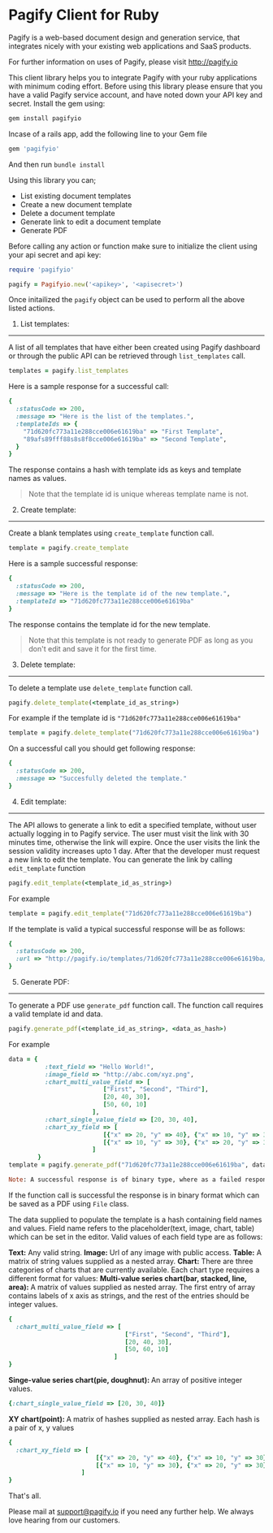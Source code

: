 Pagify Client for Ruby
=========

Pagify is a web-based document design and generation service, that integrates nicely with your existing web applications and SaaS products. 

For further information on uses of Pagify, please visit http://pagify.io

This client library helps you to integrate Pagify with your ruby applications with minimum coding effort. Before using this library please ensure that you have a valid Pagify service account, and have noted down your API key and secret. Install the gem using: 
```ruby
gem install pagifyio
```
Incase of a rails app, add the following line to your Gem file
```ruby
gem 'pagifyio'
```
And then run ``` bundle install ```

Using this library you can;
- List existing document templates
- Create a new document template
- Delete a document template
- Generate link to edit a document template
- Generate PDF

Before calling any action or function make sure to initialize the client using your api secret and api key:

```ruby
require 'pagifyio'

pagify = Pagifyio.new('<apikey>', '<apisecret>')
```
Once initailized the ```pagify``` object can be used to perform all the above listed actions.

1. List templates:
------------------
A list of all templates that have either been created using Pagify dashboard or through the public API can be retrieved through ```list_templates``` call.

```ruby
templates = pagify.list_templates
```
Here is a sample response for a successful call:
```ruby
{
  :statusCode => 200, 
  :message => "Here is the list of the templates.", 
  :templateIds => {
    "71d620fc773a11e288cce006e61619ba" => "First Template",
    "89afs89fff88s8s8f8cce006e61619ba" => "Second Template",
  }
}
```
The response contains a hash with template ids as keys and template names as values.
>Note that the template id is unique whereas template name is not.

2. Create template:
-------------------
Create a blank templates using ```create_template``` function call.

```ruby
template = pagify.create_template
```
Here is a sample successful response:
```ruby
{
  :statusCode => 200, 
  :message => "Here is the template id of the new template.", 
  :templateId => "71d620fc773a11e288cce006e61619ba"
}
```
The response contains the template id for the new template. 
>Note that this template is not ready to generate PDF as long as you don't edit and save it for the first time.

3. Delete template:
-------------------
To delete a template use ```delete_template``` function call.
```ruby
pagify.delete_template(<template_id_as_string>)
```
For example if the template id is ``` "71d620fc773a11e288cce006e61619ba" ```
```ruby
template = pagify.delete_template("71d620fc773a11e288cce006e61619ba")
```
On a successful call you should get following response:
```ruby
{
  :statusCode => 200, 
  :message => "Succesfully deleted the template."
}
```

4. Edit template:
-----------------
The API allows to generate a link to edit a specified template, without user actually logging in to Pagify service. The user must visit the link with 30 minutes time, otherwise the link will expire. Once the user visits the link the session validity increases upto 1 day. After that the developer must request a new link to edit the template. You can generate the link by calling ```edit_template``` function
```ruby
pagify.edit_template(<template_id_as_string>)
```
For example
```ruby
template = pagify.edit_template("71d620fc773a11e288cce006e61619ba")
```
If the template is valid a typical successful response will be as follows:
```ruby
{
  :statusCode => 200, 
  :url => "http://pagify.io/templates/71d620fc773a11e288cce006e61619ba/edit?template_session=89afs89fff88s8s8f8cce006e61619ba"
}
```
5. Generate PDF:
----------------
To generate a PDF use ```generate_pdf``` function call. The function call requires a valid template id and data.
```ruby
pagify.generate_pdf(<template_id_as_string>, <data_as_hash>)
```
For example
```ruby
data = {
          :text_field => "Hello World!",
          :image_field => "http://abc.com/xyz.png",
          :chart_multi_value_field => [
                          ["First", "Second", "Third"],
                          [20, 40, 30],
                          [50, 60, 10]
                       ],
          :chart_single_value_field => [20, 30, 40],
          :chart_xy_field => [
                          [{"x" => 20, "y" => 40}, {"x" => 10, "y" => 30}, {"x" => 70, "y" => 50}],
                          [{"x" => 10, "y" => 30}, {"x" => 20, "y" => 30}, {"x" => 80, "y" => 30}],
                       ]
        }
template = pagify.generate_pdf("71d620fc773a11e288cce006e61619ba", data)

Note: A successful response is of binary type, where as a failed response will be a hash containing error message and status code. 
```
If the function call is successful the response is in binary format which can be saved as a PDF using ```File``` class.

The data supplied to populate the template is a hash containing field names and values. Field name refers to the placeholder(text, image, chart, table) which can be set in the editor. Valid values of each field type are as follows:

<b>Text:</b> Any valid string.
<b>Image:</b> Url of any image with public access.
<b>Table:</b> A matrix of string values supplied as a nested array.
<b>Chart:</b> There are three categories of charts that are currently available. Each chart type requires a different format for values:
<b>Multi-value series chart(bar, stacked, line, area): </b>
A matrix of values supplied as nested array. The first entry of array contains labels of x axis as strings, and the rest of the entries should be integer values.
```ruby
{
  :chart_multi_value_field => [
                                ["First", "Second", "Third"],
                                [20, 40, 30],
                                [50, 60, 10]
                             ]
}
```
<b>Singe-value series chart(pie, doughnut): </b>
An array of positive integer values.
```ruby
{:chart_single_value_field => [20, 30, 40]}
```
<b>XY chart(point): </b>
A matrix of hashes supplied as nested array. Each hash is a pair of x, y values
```ruby
{
  :chart_xy_field => [
                        [{"x" => 20, "y" => 40}, {"x" => 10, "y" => 30}, {"x" => 70, "y" => 50}],
                        [{"x" => 10, "y" => 30}, {"x" => 20, "y" => 30}, {"x" => 80, "y" => 30}],
                    ]
}
```


That's all. 

Please mail at support@pagify.io if you need any further help. We always love hearing from our customers.
